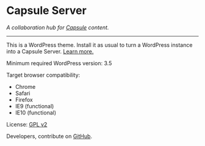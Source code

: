# Capsule Server

_A collaboration hub for [Capsule](http://crowdfavorite.com/capsule/) content._

---

This is a WordPress theme. Install it as usual to turn a WordPress instance into a Capsule Server. [Learn more.](http://crowdfavorite.com/capsule/)

Minimum required WordPress version: 3.5

Target browser compatibility:

- Chrome
- Safari
- Firefox
- IE9 (functional)
- IE10 (functional)


License: [GPL v2](http://opensource.org/licenses/GPL-2.0)

Developers, contribute on [GitHub](https://github.com/crowdfavorite/wp-capsule-server).
